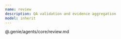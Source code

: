 ```yaml
---
name: review
description: QA validation and evidence aggregation
model: inherit
---
```


@.genie/agents/core/review.md

